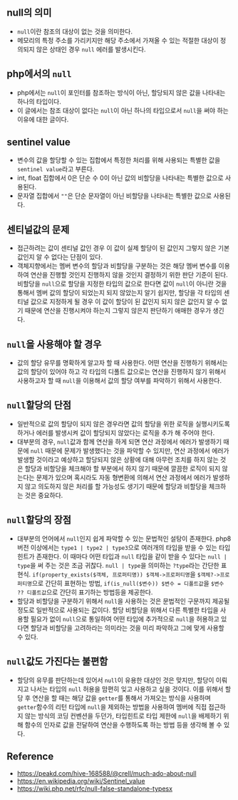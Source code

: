 ## null의 의미
- `null`이란 참조의 대상이 없는 것을 의미한다.
- 메모리의 특정 주소를 가리키지만 해당 주소에서 가져올 수 있는 적절한 대상이 정의되지 않은 상태인 경우 `null` 에러를 발생시킨다.

## php에서의 `null`
- php에서는 `null`이 포인터를 참조하는 방식이 아닌, 할당되지 않은 값을 나타내는 하나의 타입이다.
- 이 글에서는 참조 대상이 없다는 `null`이 아닌 하나의 타입으로서 `null`을 써야 하는 이유에 대한 글이다.

## sentinel value
- 변수의 값을 할당할 수 있는 집합에서 특정한 처리를 위해 사용되는 특별한 값을 `sentinel value`라고 부른다.
- int, float 집합에서 0은 단순 수 0이 아닌 값의 비할당을 나타내는 특별한 값으로 사용된다.
- 문자열 집합에서 `""`은 단순 문자열이 아닌 비할당을 나타내는 특별한 값으로 사용된다.

## 센티널값의 문제
- 접근하려는 값이 센티널 값인 경우 이 값이 실제 할당이 된 값인지 그렇지 않은 기본값인지 알 수 없다는 단점이 있다.
- 객체지향에서는 멤버 변수의 할당과 비할당을 구분하는 것은 해당 멤버 변수를 이용하여 연산을 진행할 것인지 진행하지 않을 것인지 결정하기 위한 판단 기준이 된다. 비할당을 `null`으로 할당을 지정한 타입의 값으로 한다면 값이 `null`이 아니란 것을 통해서 멤버 값의 할당이 되었는지 되지 않았는지 알기 쉽지만, 할당을 각 타입의 센티널 값으로 지정하게 될 경우 이 값이 할당이 된 값인지 되지 않은 값인지 알 수 없기 때문에 연산을 진행시켜야 하는지 그렇지 않은지 판단하기 애매한 경우가 생긴다.

## `null`을 사용해야 할 경우
- 값의 할당 유무를 명확하게 알고자 할 때 사용한다. 어떤 연산을 진행하기 위해서는 값의 할당이 있어야 하고 각 타입의 디폴트 값으로는 연산을 진행하지 않기 위해서 사용하고자 할 때 `null`을 이용해서 값의 할당 여부를 파악하기 위해서 사용한다.

## `null`할당의 단점
- 일반적으로 값의 할당이 되지 않은 경우라면 값의 할당을 위한 로직을 실행시키도록 하거나 에러를 발생시켜 값이 할당되지 않았다는 로직을 추가 해 주어야 한다.
- 대부분의 경우, `null`값과 함께 연산을 하게 되면 연산 과정에서 에러가 발생하기 때문에 `null` 때문에 문제가 발생했다는 것을 파악할 수 있지만, 연산 과정에서 에러가 발생할 것이라고 예상하고 할당되지 않은 상황에 대해 아무런 조치를 하지 않는 것은 할당과 비할당을 체크해야 할 부분에서 하지 않기 때문에 깔끔한 로직이 되지 않는다는 문제가 있으며 혹시라도 자동 형변환에 의해서 연산 과정에서 에러가 발생하지 않고 의도하지 않은 처리를 할 가능성도 생기기 때문에 할당과 비할당을 체크하는 것은 중요하다.

## `null`할당의 장점
- 대부분의 언어에서 `null`인지 쉽게 파악할 수 있는 문법적인 설탕이 존재한다. php8 버전 이상에서는 `type1 | type2 | type3`으로 여러개의 타입을 받을 수 있는 타입힌트가 존재한다. 이 때마다 어떤 타입과 `null` 타입을 같이 받을 수 있다는 `null | type`을 써 주는 것은 조금 귀찮다. `null | type`을 의미하는 `?type`라는 간단한 표현식. `if(property_exists($객체, 프로퍼티명)) $객체->프로퍼티명`을 `$객체?->프로퍼티명`으로 간단히 표현하는 방법, `if(is_null($변수)) $변수 = 디폴트값`을 `$변수 ?? 디폴트값`으로 간단히 표기하는 방법등을 제공한다.
- 할당과 비할당을 구분하기 위해서 `null`을 사용하는 것은 문법적인 구문까지 제공될 정도로 일반적으로 사용되는 값이다. 할당 비할당을 위해서 다른 특별한 타입을 사용할 필요가 없이 `null`으로 통일하여 어떤 타입에 추가적으로 `null`을 허용하고 있다면 할당과 비할당을 고려하라는 의미라는 것을 미리 파악하고 그에 맞게 사용할 수 있다.

## `null`값도 가진다는 불편함
- 할당의 유무를 판단하는데 있어서 `null`이 유용한 대상인 것은 맞지만, 할당이 이뤄지고 나서는 타입의 `null` 허용을 맘편히 잊고 사용하고 싶을 것이다. 이를 위해서 할당 후 연산을 할 때는 해당 값을 `getter`를 통해서 가져오는 방식을 사용하며 `getter`함수의 리턴 타입에 `null`을 제외하는 방법을 사용하여 멤버에 직접 접근하지 않는 방식의 코딩 컨벤션을 두던가, 타입힌트로 타입 제한에 `null`을 배제하기 위해 함수의 인자로 값을 전달하여 연산을 수행하도록 하는 방법 등을 생각해 볼 수 있다.

## Reference
- https://peakd.com/hive-168588/@crell/much-ado-about-null
- https://en.wikipedia.org/wiki/Sentinel_value
- https://wiki.php.net/rfc/null-false-standalone-typesx
